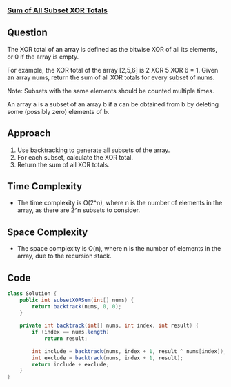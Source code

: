 
### [Sum of All Subset XOR Totals](https://leetcode.com/problems/sum-of-all-subset-xor-totals/?envType=daily-question&envId=2024-05-20)

## Question
The XOR total of an array is defined as the bitwise XOR of all its elements, or 0 if the array is empty.

For example, the XOR total of the array [2,5,6] is 2 XOR 5 XOR 6 = 1.
Given an array nums, return the sum of all XOR totals for every subset of nums. 

Note: Subsets with the same elements should be counted multiple times.

An array a is a subset of an array b if a can be obtained from b by deleting some (possibly zero) elements of b.

## Approach
1. Use backtracking to generate all subsets of the array.
2. For each subset, calculate the XOR total.
3. Return the sum of all XOR totals.

## Time Complexity
- The time complexity is O(2^n), where n is the number of elements in the array, as there are 2^n subsets to consider.

## Space Complexity
- The space complexity is O(n), where n is the number of elements in the array, due to the recursion stack.

## Code
```java
class Solution {
    public int subsetXORSum(int[] nums) {
        return backtrack(nums, 0, 0);
    }
    
    private int backtrack(int[] nums, int index, int result) {
        if (index == nums.length) 
            return result;
        
        int include = backtrack(nums, index + 1, result ^ nums[index]);
        int exclude = backtrack(nums, index + 1, result);
        return include + exclude;
    }
}
```
